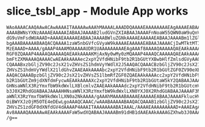 # slice_tsbl_app - Module App works

    WAoAAAACAAQAAwACAwAAAAITAAAAAwAAAhMAAAALAAADDQAAAAEAAAAAAAAEAgAAAAEABAAJ
    AAAABWNsYXNzAAAAEAAAAAIABAAJAAAAB2ludGVnZXIABAAJAAAAFnNoaW55QWN0aW9uQnV0
    dG9uVmFsdWUAAAD+AAAAEAAAAAEABAAJAAAABWluZGNkAAAAEAAAAAEABAAJAAAABm1lZGlh
    bgAAABAAAAABAAQACQAAAA1zaW5nbGVfcGVyaW9kAAAAEAAAAAEABAAJAAAACjIwMTktMTIt
    MzEAAAD+AAAA/gAAAP4AAAMOAAAAAUDR1UAAAAAAAAAEAgAAAf8AAAAQAAAAAQAEAAkAAAAE
    RGF0ZQAAAP4AAAAQAAAAAQAEAAkAAAAKMjAxNy0wMy0zMQAAAP4AAAQCAAAAAQAEAAkAAAAF
    bmFtZXMAAAAQAAAACwAEAAkAAAAec2xpY2VfdHNibF9tb2R1bGUtYXBwbHlfZmlsdGVyAAQA
    CQAAABxzbGljZV90c2JsX21vZHVsZS1hdmVyYWdlX2J5AAQACQAAACBzbGljZV90c2JsX21v
    ZHVsZS1hdmVyYWdlX21ldGhvZAAEAAkAAAAbc2xpY2VfdHNibF9tb2R1bGUtZGF0ZV90eXBl
    AAQACQAAABpzbGljZV90c2JsX21vZHVsZS1lbmRfZGF0ZQAEAAkAAAAcc2xpY2VfdHNibF9t
    b2R1bGUtZm9jdXNfdmFycwAEAAkAAAAXc2xpY2VfdHNibF9tb2R1bGUtaW5kY2QABAAJAAAA
    GHNsaWNlX3RzYmxfbW9kdWxlLXBlcmlvZAAEAAkAAAAdc2xpY2VfdHNibF9tb2R1bGUtcmVw
    b3J0X2RhdGUABAAJAAAAHHNsaWNlX3RzYmxfbW9kdWxlLXN0YXJ0X2RhdGUABAAJAAAAF3Ns
    aWNlX3RzYmxfbW9kdWxlLXN0a2NkAAAA/gAAAhMAAAABAAAAEAAAAAEABAAJAAAAFklucHV0
    OiBWYXJzOjM5OTE4eDEwLgoAAAQCAAAC/wAAABAAAAABAAQACQAAAB1zbGljZV90c2JsX21v
    ZHVsZS1zdGF0dXNfdGV4dAAAAP4AAAITAAAAAAAABAIAAAL/AAAAEAAAAAAAAAD+AAAEAgAA
    Av8AAAAQAAAAAwAEAAkAAAAFaW5wdXQABAAJAAAABm91dHB1dAAEAAkAAAAGZXhwb3J0AAAA
    /g==

